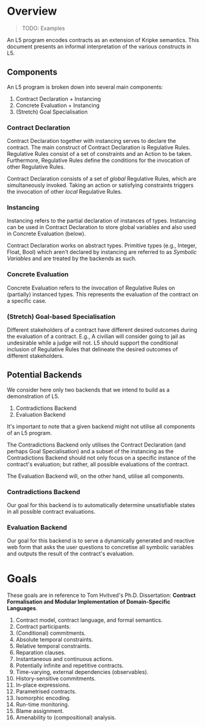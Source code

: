 # Overview

> TODO: Examples

An L5 program encodes contracts as an extension of Kripke semantics. This document presents an informal interpretation of the various constructs in L5.

## Components

An L5 program is broken down into several main components:

1. Contract Declaration + Instancing
3. Concrete Evaluation + Instancing
4. (Stretch) Goal Specialisation

### Contract Declaration

Contract Declaration together with instancing serves to declare the contract. The main construct of Contract Declaration is Regulative Rules. Regulative Rules consist of a set of constraints and an Action to be taken. Furthermore, Regulative Rules define the conditions for the invocation of other Regulative Rules.

Contract Declaration consists of a set of _global_ Regulative Rules, which are simultaneously invoked. Taking an action or satisfying constraints triggers the invocation of other _local_ Regulative Rules.

### Instancing

Instancing refers to the partial declaration of instances of types. Instancing can be used in Contract Declaration to store global variables and also used in Concrete Evaluation (below). 

Contract Declaration works on abstract types. Primitive types (e.g., Integer, Float, Bool) which aren't declared by instancing are referred to as _Symbolic Variables_ and are treated by the backends as such.

### Concrete Evaluation

Concrete Evaluation refers to the invocation of Regulative Rules on (partially) instanced types. This represents the evaluation of the contract on a specific case.

### (Stretch) Goal-based Specialisation

Different stakeholders of a contract have different desired outcomes during the evaluation of a contract. E.g., A civilian will consider going to jail as undesirable while a judge will not. L5 should support the conditional inclusion of Regulative Rules that delineate the desired outcomes of different stakeholders.

## Potential Backends

We consider here only two backends that we intend to build as a demonstration of L5.

1. Contradictions Backend
2. Evaluation Backend

It's important to note that a given backend might not utilise all components of an L5 program. 

The Contradictions Backend only utilises the Contract Declaration (and perhaps Goal Specialisation) and a subset of the instancing as the Contradictions Backend should not only focus on a specific instance of the contract's evaluation; but rather, all possible evaluations of the contract.

The Evaluation Backend will, on the other hand, utilise all components.

### Contradictions Backend

Our goal for this backend is to automatically determine unsatisfiable states in all possible contract evaluations.

### Evaluation Backend

Our goal for this backend is to serve a dynamically generated and reactive web form that asks the user questions to concretise all symbolic variables and outputs the result of the contract's evaluation.

# Goals

These goals are in reference to Tom Hvitved's Ph.D. Dissertation: **Contract Formalisation and Modular Implementation of Domain-Specific Languages**.

1. Contract model, contract language, and formal semantics.
2. Contract participants.
3. (Conditional) commitments.
4. Absolute temporal constraints.
5. Relative temporal constraints.
6. Reparation clauses.
7. Instantaneous and continuous actions.
8. Potentially infinite and repetitive contracts.
9. Time-varying, external dependencies (observables).
10. History-sensitive commitments.
11. In-place expressions.
12. Parametrised contracts.
13. Isomorphic encoding.
14. Run-time monitoring.
15. Blame assignment.
16. Amenability to (compositional) analysis.